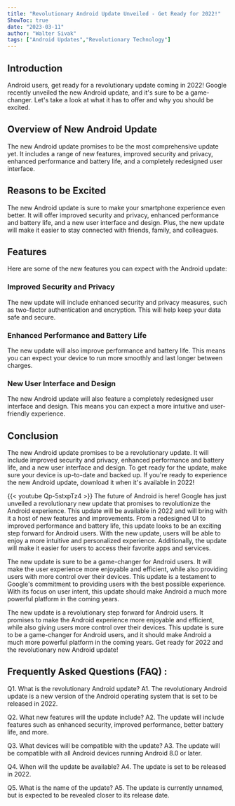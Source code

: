 ```yaml
---
title: "Revolutionary Android Update Unveiled - Get Ready for 2022!"
ShowToc: true 
date: "2023-03-11"
author: "Walter Sivak" 
tags: ["Android Updates","Revolutionary Technology"]
---
```

## Introduction

Android users, get ready for a revolutionary update coming in 2022! Google recently unveiled the new Android update, and it's sure to be a game-changer. Let's take a look at what it has to offer and why you should be excited.

## Overview of New Android Update

The new Android update promises to be the most comprehensive update yet. It includes a range of new features, improved security and privacy, enhanced performance and battery life, and a completely redesigned user interface. 

## Reasons to be Excited

The new Android update is sure to make your smartphone experience even better. It will offer improved security and privacy, enhanced performance and battery life, and a new user interface and design. Plus, the new update will make it easier to stay connected with friends, family, and colleagues. 

## Features

Here are some of the new features you can expect with the Android update:

### Improved Security and Privacy

The new update will include enhanced security and privacy measures, such as two-factor authentication and encryption. This will help keep your data safe and secure.

### Enhanced Performance and Battery Life

The new update will also improve performance and battery life. This means you can expect your device to run more smoothly and last longer between charges.

### New User Interface and Design

The new Android update will also feature a completely redesigned user interface and design. This means you can expect a more intuitive and user-friendly experience. 

## Conclusion

The new Android update promises to be a revolutionary update. It will include improved security and privacy, enhanced performance and battery life, and a new user interface and design. To get ready for the update, make sure your device is up-to-date and backed up. If you're ready to experience the new Android update, download it when it's available in 2022!

{{< youtube Qp-5stxpTz4 >}} 
The future of Android is here! Google has just unveiled a revolutionary new update that promises to revolutionize the Android experience. This update will be available in 2022 and will bring with it a host of new features and improvements. From a redesigned UI to improved performance and battery life, this update looks to be an exciting step forward for Android users. With the new update, users will be able to enjoy a more intuitive and personalized experience. Additionally, the update will make it easier for users to access their favorite apps and services. 

The new update is sure to be a game-changer for Android users. It will make the user experience more enjoyable and efficient, while also providing users with more control over their devices. This update is a testament to Google's commitment to providing users with the best possible experience. With its focus on user intent, this update should make Android a much more powerful platform in the coming years. 

The new update is a revolutionary step forward for Android users. It promises to make the Android experience more enjoyable and efficient, while also giving users more control over their devices. This update is sure to be a game-changer for Android users, and it should make Android a much more powerful platform in the coming years. Get ready for 2022 and the revolutionary new Android update!

## Frequently Asked Questions (FAQ) :
Q1. What is the revolutionary Android update?
A1. The revolutionary Android update is a new version of the Android operating system that is set to be released in 2022.

Q2. What new features will the update include?
A2. The update will include features such as enhanced security, improved performance, better battery life, and more.

Q3. What devices will be compatible with the update?
A3. The update will be compatible with all Android devices running Android 8.0 or later.

Q4. When will the update be available?
A4. The update is set to be released in 2022.

Q5. What is the name of the update?
A5. The update is currently unnamed, but is expected to be revealed closer to its release date.



